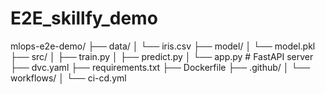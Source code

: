 # E2E_skillfy_demo

mlops-e2e-demo/
├── data/
│   └── iris.csv
├── model/
│   └── model.pkl
├── src/
│   ├── train.py
│   ├── predict.py
│   └── app.py          # FastAPI server
├── dvc.yaml
├── requirements.txt
├── Dockerfile
├── .github/
│   └── workflows/
│       └── ci-cd.yml
